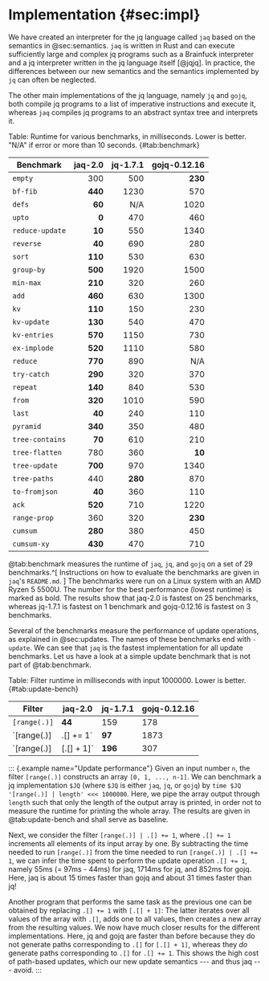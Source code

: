 # Implementation {#sec:impl}

We have created an interpreter for the jq language called `jaq`
based on the semantics in @sec:semantics.
`jaq` is written in Rust and can execute sufficiently large and complex jq programs such as
a Brainfuck interpreter and
a jq interpreter written in the jq language itself [@jqjq].
In practice,
the differences between our new semantics and the semantics implemented by `jq`
can often be neglected.

The other main implementations of the jq language, namely `jq` and `gojq`,
both compile jq programs to a list of imperative instructions and execute it, whereas
`jaq` compiles jq programs to an abstract syntax tree and interprets it.

Table: Runtime for various benchmarks, in milliseconds. Lower is better. "N/A" if error or more than 10 seconds. {#tab:benchmark}

| Benchmark       | jaq-2.0 | jq-1.7.1 | gojq-0.12.16 |
|-----------------|--------:|---------:|-------------:|
| `empty`         |     300 |      500 |      **230** |
| `bf-fib`        | **440** |     1230 |          570 |
| `defs`          |  **60** |      N/A |         1020 |
| `upto`          |   **0** |      470 |          460 |
| `reduce-update` |  **10** |      550 |         1340 |
| `reverse`       |  **40** |      690 |          280 |
| `sort`          | **110** |      530 |          630 |
| `group-by`      | **500** |     1920 |         1500 |
| `min-max`       | **210** |      320 |          260 |
| `add`           | **460** |      630 |         1300 |
| `kv`            | **110** |      150 |          230 |
| `kv-update`     | **130** |      540 |          470 |
| `kv-entries`    | **570** |     1150 |          730 |
| `ex-implode`    | **520** |     1110 |          580 |
| `reduce`        | **770** |      890 |          N/A |
| `try-catch`     | **290** |      320 |          370 |
| `repeat`        | **140** |      840 |          530 |
| `from`          | **320** |     1010 |          590 |
| `last`          |  **40** |      240 |          110 |
| `pyramid`       | **340** |      350 |          480 |
| `tree-contains` |  **70** |      610 |          210 |
| `tree-flatten`  |     780 |      360 |       **10** |
| `tree-update`   | **700** |      970 |         1340 |
| `tree-paths`    |     440 |  **280** |          870 |
| `to-fromjson`   |  **40** |      360 |          110 |
| `ack`           | **520** |      710 |         1220 |
| `range-prop`    |     360 |      320 |      **230** |
| `cumsum`        | **280** |      380 |          450 |
| `cumsum-xy`     | **430** |      470 |          710 |

@tab:benchmark measures the runtime of `jaq`, `jq`, and `gojq`
on a set of 29 benchmarks.^[
  Instructions on how to evaluate the benchmarks are given in `jaq`'s `README.md`.
]
The benchmarks were run on a Linux system with an AMD Ryzen 5 5500U.
The number for the best performance (lowest runtime) is marked as bold.
The results show that
jaq-2.0 is fastest on 25 benchmarks, whereas
jq-1.7.1 is fastest on 1 benchmark and
gojq-0.12.16 is fastest on 3 benchmarks.

Several of the benchmarks measure the performance of update operations,
as explained in @sec:updates.
The names of these benchmarks end with `-update`.
We can see that `jaq` is the fastest implementation for all update benchmarks.
Let us have a look at a simple update benchmark that is not part of @tab:benchmark.

Table: Filter runtime in milliseconds with input 1000000. Lower is better. {#tab:update-bench}

| Filter | jaq-2.0 | jq-1.7.1 | gojq-0.12.16 |
| ------ | ------- | -------- | ------------ |
| `[range(.)]`              | **44** | 159 | 178 |
| `[range(.)] |  .[] += 1`  | **97** |1873 |1030 |
| `[range(.)] | [.[] +  1]` |**196** | 307 | 401 |

::: {.example name="Update performance"}
  Given an input number `n`, the filter
  `[range(.)]` constructs an array `[0, 1, ..., n-1]`.
  We can benchmark a jq implementation `$JQ`
  (where `$JQ` is either `jaq`, `jq`, or `gojq`) by
  `time $JQ '[range(.)] | length' <<< 1000000`.
  Here, we pipe the array output through `length` such that
  only the length of the output array is printed,
  in order not to measure the runtime for printing the whole array.
  The results are given in @tab:update-bench and shall serve as baseline.

  Next, we consider the filter `[range(.)] | .[] += 1`, where
  `.[] += 1` increments all elements of its input array by one.
  By subtracting
  the time needed to run `[range(.)]` from
  the time needed to run `[range(.)] | .[] += 1`,
  we can infer the time spent to perform the update operation `.[] += 1`, namely
  55ms (= 97ms - 44ms) for jaq,
  1714ms for jq, and
  852ms for gojq.
  Here, jaq is
  about 15 times faster than gojq and
  about 31 times faster than jq!

  Another program that performs the same task as the previous one can be obtained by
  replacing `.[] += 1` with `[.[] + 1]`:
  The latter iterates over all values of the array with `.[]`,
  adds one to all values, then creates a new array from the resulting values.
  We now have much closer results for the different implementations.
  Here, jq and gojq are faster than before because
  they  do not generate paths corresponding to `.[]` for `[.[] + 1]`, whereas
  they _do_    generate paths corresponding to `.[]` for `.[] += 1`.
  This shows the high cost of path-based updates, which
  our new update semantics --- and thus jaq --- avoid.
:::
